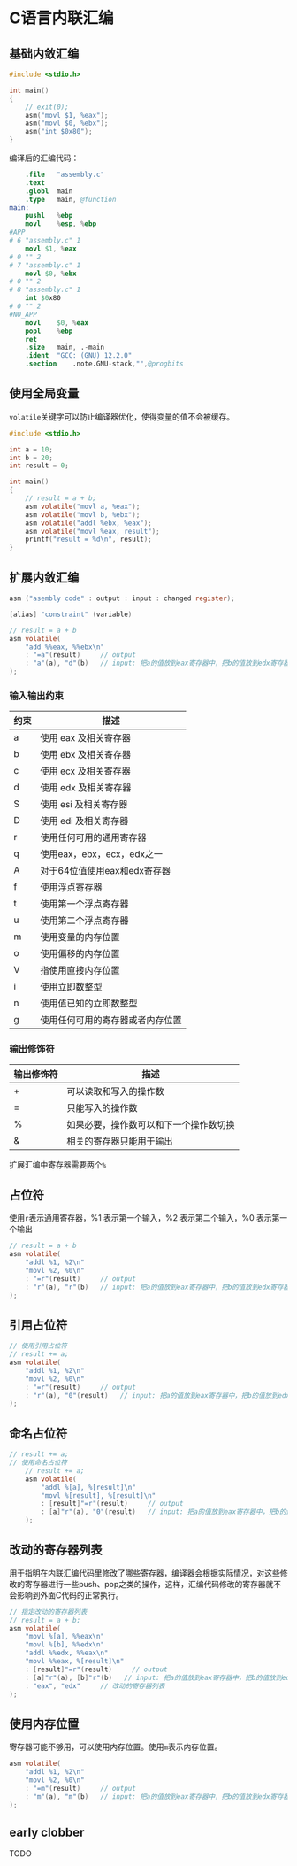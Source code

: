 # C语言内联汇编

## 基础内敛汇编

```c
#include <stdio.h>

int main()
{
    // exit(0);
    asm("movl $1, %eax");
    asm("movl $0, %ebx");
    asm("int $0x80");
}
```

编译后的汇编代码：

```S
	.file	"assembly.c"
	.text
	.globl	main
	.type	main, @function
main:
	pushl	%ebp
	movl	%esp, %ebp
#APP
# 6 "assembly.c" 1
	movl $1, %eax
# 0 "" 2
# 7 "assembly.c" 1
	movl $0, %ebx
# 0 "" 2
# 8 "assembly.c" 1
	int $0x80
# 0 "" 2
#NO_APP
	movl	$0, %eax
	popl	%ebp
	ret
	.size	main, .-main
	.ident	"GCC: (GNU) 12.2.0"
	.section	.note.GNU-stack,"",@progbits
```

## 使用全局变量

`volatile`关键字可以防止编译器优化，使得变量的值不会被缓存。

```c
#include <stdio.h>

int a = 10;
int b = 20;
int result = 0;

int main()
{
    // result = a + b;
    asm volatile("movl a, %eax");
    asm volatile("movl b, %ebx");
    asm volatile("addl %ebx, %eax");
    asm volatile("movl %eax, result");
    printf("result = %d\n", result);
}
```

## 扩展内敛汇编

```c
asm ("asembly code" : output : input : changed register);
```

```c
[alias] "constraint" (variable)
```

```c
// result = a + b
asm volatile(
    "add %%eax, %%ebx\n"
    : "=a"(result)     // output
    : "a"(a), "d"(b)   // input: 把a的值放到eax寄存器中，把b的值放到edx寄存器中
);
```

### 输入输出约束

约束 | 描述
---|---
a  | 使用 eax 及相关寄存器
b  | 使用 ebx 及相关寄存器
c  | 使用 ecx 及相关寄存器
d  | 使用 edx 及相关寄存器
S  | 使用 esi 及相关寄存器
D  | 使用 edi 及相关寄存器
r  | 使用任何可用的通用寄存器
q  | 使用eax，ebx，ecx，edx之一
A  | 对于64位值使用eax和edx寄存器
f  | 使用浮点寄存器
t  | 使用第一个浮点寄存器
u  | 使用第二个浮点寄存器
m  | 使用变量的内存位置
o  | 使用偏移的内存位置
V  | 指使用直接内存位置
i  | 使用立即数整型
n  | 使用值已知的立即数整型
g  | 使用任何可用的寄存器或者内存位置


### 输出修饰符

输出修饰符 | 描述
---|---
+  | 可以读取和写入的操作数
=  | 只能写入的操作数
%  | 如果必要，操作数可以和下一个操作数切换
&  | 相关的寄存器只能用于输出

扩展汇编中寄存器需要两个`%`

## 占位符

使用`r`表示通用寄存器，%1 表示第一个输入，%2 表示第二个输入，%0 表示第一个输出

```c
// result = a + b
asm volatile(
    "addl %1, %2\n"
    "movl %2, %0\n"
    : "=r"(result)     // output
    : "r"(a), "r"(b)   // input: 把a的值放到eax寄存器中，把b的值放到edx寄存器中
);
```

## 引用占位符

```c
// 使用引用占位符
// result += a;
asm volatile(
    "addl %1, %2\n"
    "movl %2, %0\n"
    : "=r"(result)     // output
    : "r"(a), "0"(result)   // input: 把a的值放到eax寄存器中，把b的值放到edx寄存器中
);
```

## 命名占位符

```c
// result += a;
// 使用命名占位符
    // result += a;
    asm volatile(
        "addl %[a], %[result]\n"
        "movl %[result], %[result]\n"
        : [result]"=r"(result)     // output
        : [a]"r"(a), "0"(result)   // input: 把a的值放到eax寄存器中，把b的值放到edx寄存器中
    );
```

## 改动的寄存器列表

用于指明在内联汇编代码里修改了哪些寄存器，编译器会根据实际情况，对这些修改的寄存器进行一些push、pop之类的操作，这样，汇编代码修改的寄存器就不会影响到外面C代码的正常执行。

```c
// 指定改动的寄存器列表
// result = a + b;
asm volatile(
    "movl %[a], %%eax\n"
    "movl %[b], %%edx\n"
    "addl %%edx, %%eax\n"
    "movl %%eax, %[result]\n"
    : [result]"=r"(result)     // output
    : [a]"r"(a), [b]"r"(b)   // input: 把a的值放到eax寄存器中，把b的值放到edx寄存器中
    : "eax", "edx"     // 改动的寄存器列表
);
```

## 使用内存位置

寄存器可能不够用，可以使用内存位置。使用`m`表示内存位置。

```c
asm volatile(
    "addl %1, %2\n"
    "movl %2, %0\n"
    : "=m"(result)     // output
    : "m"(a), "m"(b)   // input: 把a的值放到eax寄存器中，把b的值放到edx寄存器中
);
```

## early clobber

TODO
